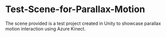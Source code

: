 # Test-Scene-for-Parallax-Motion
The scene provided is a test project created in Unity to showcase parallax motion interaction using Azure Kinect.
